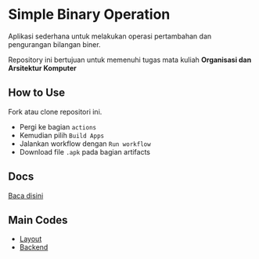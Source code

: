 # Simple Binary Operation

Aplikasi sederhana untuk melakukan operasi pertambahan dan pengurangan bilangan biner.

Repository ini bertujuan untuk memenuhi tugas mata kuliah **Organisasi dan Arsitektur Komputer**

## How to Use

Fork atau clone repositori ini.
- Pergi ke bagian `actions`
- Kemudian pilih `Build Apps`
- Jalankan workflow dengan `Run workflow`
- Download file `.apk` pada bagian artifacts
  
## Docs

[Baca disini](docs/README.md) 

## Main Codes

- [Layout](app/src/main/res/layout/activity_main.xml)
- [Backend](app/src/main/java/com/bangdpz/binercount/MainActivity.kt)
